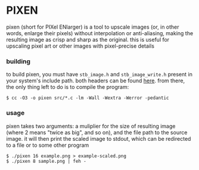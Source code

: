 # PIXEN

pixen (short for PIXel ENlarger) is a tool to upscale images (or, in other words, enlarge their pixels) without interpolation or anti-aliasing, making the resulting image as crisp and sharp as the original. this is useful for upscaling pixel art or other images with pixel-precise details

### building

to build pixen, you must have `stb_image.h` and `stb_image_write.h` present in your system's include path. both headers can be found [here](https://github.com/nothings/stb).
from there, the only thing left to do is to compile the program:

```console
$ cc -O3 -o pixen src/*.c -lm -Wall -Wextra -Werror -pedantic
```
### usage

pixen takes two arguments: a muliplier for the size of resulting image (where 2 means "twice as big", and so on), and the file path to the source image. it will then print the scaled image to stdout, which can be redirected to a file or to some other program

```console
$ ./pixen 16 example.png > example-scaled.png
$ ./pixen 8 sample.png | feh -
```
